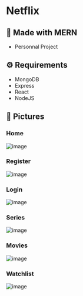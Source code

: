 # Netflix

## 🍃 Made with MERN

- Personnal Project

## ⚙ Requirements
- MongoDB
- Express
- React
- NodeJS

## :camera_flash: Pictures
### Home
![image](https://user-images.githubusercontent.com/61417955/200455918-53b7a1e6-1314-471a-8067-f00fbc8dce46.png)

### Register
![image](https://user-images.githubusercontent.com/61417955/200456758-324a7d00-0a66-4ce0-ab2b-c7be48de77ee.png)

### Login
![image](https://user-images.githubusercontent.com/61417955/200456696-198d01e3-1a82-4019-85ca-d2c6bb8ce7b7.png)

### Series
![image](https://user-images.githubusercontent.com/61417955/200456467-96bdb7f8-a9a1-4e4a-aae8-29493eb2a3a6.png)

### Movies
![image](https://user-images.githubusercontent.com/61417955/200456598-ab00430f-551c-412e-bcc7-6c371fa4dcf1.png)

### Watchlist
![image](https://user-images.githubusercontent.com/61417955/200456959-da875d75-6f69-4c6f-aa81-23a109b60b04.png)



